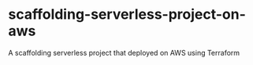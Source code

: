 # scaffolding-serverless-project-on-aws
A scaffolding serverless project that deployed on AWS using Terraform
